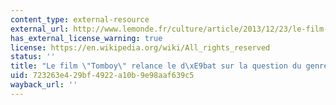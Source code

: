 ```yaml
---
content_type: external-resource
external_url: http://www.lemonde.fr/culture/article/2013/12/23/le-film-tomboy-derange-des-parents-d-eleves_4338878_3246.html
has_external_license_warning: true
license: https://en.wikipedia.org/wiki/All_rights_reserved
status: ''
title: "Le film \"Tomboy\" relance le d\xE9bat sur la question du genre."
uid: 723263e4-29bf-4922-a10b-9e98aaf639c5
wayback_url: ''
---
```

